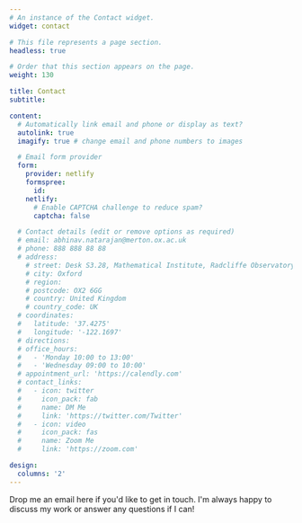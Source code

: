 ```yaml
---
# An instance of the Contact widget.
widget: contact

# This file represents a page section.
headless: true

# Order that this section appears on the page.
weight: 130

title: Contact
subtitle:

content:
  # Automatically link email and phone or display as text?
  autolink: true
  imagify: true # change email and phone numbers to images

  # Email form provider
  form:
    provider: netlify
    formspree:
      id:
    netlify:
      # Enable CAPTCHA challenge to reduce spam?
      captcha: false

  # Contact details (edit or remove options as required)
  # email: abhinav.natarajan@merton.ox.ac.uk
  # phone: 888 888 88 88
  # address: 
    # street: Desk S3.28, Mathematical Institute, Radcliffe Observatory, Andrew Wiles Building, Woodstock Road 
    # city: Oxford 
    # region: 
    # postcode: OX2 6GG
    # country: United Kingdom
    # country_code: UK
  # coordinates:
  #   latitude: '37.4275'
  #   longitude: '-122.1697'
  # directions: 
  # office_hours:
  #   - 'Monday 10:00 to 13:00'
  #   - 'Wednesday 09:00 to 10:00'
  # appointment_url: 'https://calendly.com'
  # contact_links:
  #   - icon: twitter
  #     icon_pack: fab
  #     name: DM Me
  #     link: 'https://twitter.com/Twitter'
  #   - icon: video
  #     icon_pack: fas
  #     name: Zoom Me
  #     link: 'https://zoom.com'

design:
  columns: '2'
---
```

Drop me an email here if you'd like to get in touch. I'm always happy to discuss my work or answer any questions if I can!